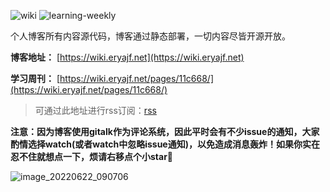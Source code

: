![wiki](https://img.shields.io/website?url=https://wiki.eryajf.net/)
![learning-weekly](https://img.shields.io/website?url=https://eryajf.gitee.io/learning-weekly/)

个人博客所有内容源代码，博客通过静态部署，一切内容尽皆开源开放。

**博客地址：** [https://wiki.eryajf.net](https://wiki.eryajf.net)

**学习周刊：** [https://wiki.eryajf.net/pages/11c668/](https://wiki.eryajf.net/pages/11c668/)

> 可通过此地址进行rss订阅：[rss](https://wiki.eryajf.net/rss.xml)


**注意：因为博客使用gitalk作为评论系统，因此平时会有不少issue的通知，大家酌情选择watch(或者watch中忽略issue通知)，以免造成消息轰炸！如果你实在忍不住就想点一下，烦请右移点个小star🐶**

![image_20220622_090706](https://cdn.staticaly.com/gh/eryajf/tu/main/img/image_20220622_090706.png)